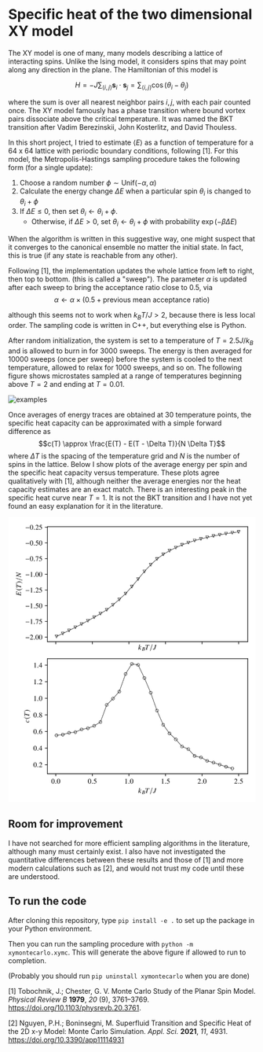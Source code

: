 Specific heat of the two dimensional XY model
==============


The XY model is one of many, many models describing a lattice of interacting spins. Unlike the Ising model, it considers spins that may point along any direction in the plane. The Hamiltonian of this model is

$$H = -J \sum_{\langle i, j \rangle} \mathbf{s}_i \cdot \mathbf{s}_j = \sum _{\langle i, j \rangle}\cos(\theta_i - \theta_j)$$

where the sum is over all nearest neighbor pairs $i,j$, with each pair counted once. The XY model famously has a phase transition where bound vortex pairs dissociate above the critical temperature. It was named the BKT transition after Vadim Berezinskii, John Kosterlitz, and David Thouless.

In this short project, I tried to estimate $\langle E \rangle$ as a function of temperature for a 64 x 64 lattice with periodic boundary conditions, following [1]. For this model, the Metropolis-Hastings sampling procedure takes the following form (for a single update):

1. Choose a random number $\phi \sim \mathrm{Unif}(-\alpha, \alpha)$
2. Calculate the energy change $\Delta E$ when a particular spin $\theta_i$ is changed to  $\theta_i + \phi$
3. If $\Delta E \le 0$, then set $\theta_i \leftarrow \theta_i + \phi$.
   * Otherwise, if $\Delta E > 0$, set $\theta_i \leftarrow \theta_i + \phi$ with probability $\exp(-\beta \Delta E)$

When the algorithm is written in this suggestive way, one might suspect that it converges to the canonical ensemble no matter the initial state. In fact, this is true (if any state is reachable from any other).

Following [1], the implementation updates the whole lattice from left to right, then top to bottom. (this is called a "sweep"). The parameter $\alpha$ is updated after each sweep to bring the acceptance ratio close to 0.5, via
$$\alpha \leftarrow \alpha \times  (0.5 + \textrm{previous mean acceptance ratio})$$

although this seems not to work when $k_B T / J > 2$, because there is less local order. The sampling code is written in C++, but everything else is Python.

After random initialization, the system is set to a temperature of $T = 2.5 J/k_B$ and is allowed to burn in for 3000 sweeps. The energy is then averaged for 10000 sweeps (once per sweep) before the system is cooled to the next temperature, allowed to relax for 1000 sweeps, and so on. The following figure shows microstates sampled at a range of temperatures beginning above $T=2$ and ending at $T=0.01$.


![examples](Figure_2.svg)


Once averages of energy traces are obtained at 30 temperature points, the specific heat capacity can be approximated with a simple forward difference as
$$c(T) \approx \frac{E(T) - E(T - \Delta T)}{N \Delta T}$$
where $\Delta T$ is the spacing of the temperature grid and $N$ is the number of spins in the lattice.
Below I show plots of the average energy per spin and the specific heat capacity versus temperature. These plots agree qualitatively with [1], although neither the average energies nor the heat capacity estimates are an exact match. There is an interesting peak in the specific heat curve near $T=1$. It is not the BKT transition and I have not yet found an easy explanation for it in the literature.

![results](Figure_1.svg)

## Room for improvement
I have not searched for more efficient sampling algorithms in the literature, although many must certainly exist. I also have not investigated the quantitative differences between these results and those of [1] and more modern calculations such as [2], and would not trust my code until these are understood.


## To run the code

After cloning this repository, type `pip install -e .` to set up the package in your Python environment.

Then you can run the sampling procedure with `python -m xymontecarlo.xymc`. This will generate the above figure if allowed to run to completion.

(Probably you should run `pip uninstall xymontecarlo` when you are done)




[1] Tobochnik, J.; Chester, G. V. Monte Carlo Study of the Planar Spin Model. *Physical Review B* **1979**, *20* (9), 3761–3769. https://doi.org/10.1103/physrevb.20.3761.

[2] Nguyen, P.H.; Boninsegni, M. Superfluid Transition and Specific Heat of the 2D x-y Model: Monte Carlo Simulation. *Appl. Sci.* **2021**, *11*, 4931. https://doi.org/10.3390/app11114931
